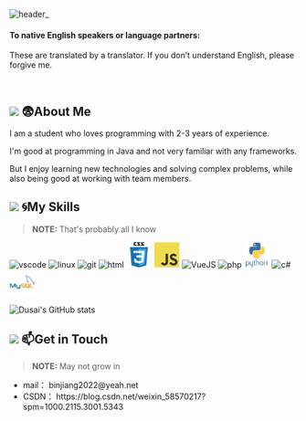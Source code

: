 ![header_](https://github.com/James-jb/James-jb/assets/85723291/d46b5e0b-2b4a-4afa-8fef-54b51607c04b)

#### To native English speakers or language partners:
These are translated by a translator. If you don’t understand English, please forgive me.<br>
<!--这些是翻译器翻译的，英文的看不懂还请原谅。-->

<br/>


## <img src="https://media.giphy.com/media/b88QlTSTsj3bEHQyZf/giphy.gif" height="34px" />  😨About Me 
I am a student who loves programming with 2-3 years of experience. 
<!--我是一名热爱编程的学生，拥有2-3年的经验。-->
I'm good at programming in Java and not very familiar with any frameworks. 
<!--我擅长使用 Java进行编程，不怎么熟悉任何框架。-->
But I enjoy learning new technologies and solving complex problems, while also being good at working with team members.
<!--但是我喜欢学习新技术和解决复杂的问题，同时也善于与团队成员合作。-->


## <img src="https://media.giphy.com/media/K2QJEiQazftepF0uDU/giphy.gif" height="20px" />  🌀My Skills 
> **NOTE:** That's probably all I know

<!--<p align="center">
以前的呀，
     <img src="https://img.shields.io/badge/html-5-brightgreen">
     <img src="https://img.shields.io/badge/css-3-yellowgreen">
     <img src="https://img.shields.io/badge/JavaScript-yes-red">
</p>-->

<p align="left">
<!--vs code-->
<img src="https://cdn.jsdelivr.net/gh/devicons/devicon/icons/vscode/vscode-original.svg" alt="vscode" width="45" height="45"/>
<!--Linux-->
<img src="https://cdn.jsdelivr.net/gh/devicons/devicon/icons/linux/linux-original.svg" alt="linux" width="45" height="45"/> 
<!--git-->
<img src="https://cdn.jsdelivr.net/gh/devicons/devicon/icons/git/git-original.svg" alt="git" width="45" height="45"/>

<!--所有语言了-->
<!--前端-->
<img src="https://cdn.jsdelivr.net/gh/devicons/devicon/icons/html5/html5-original.svg" alt="html" width="45" height="45"/>
<img src="https://raw.githubusercontent.com/devicons/devicon/master/icons/css3/css3-original-wordmark.svg" alt="css3" width="45" height="45" />
<img src="https://raw.githubusercontent.com/devicons/devicon/master/icons/javascript/javascript-original.svg" alt="javascript" width="45" height="45" />
<img src="https://cdn.jsdelivr.net/gh/devicons/devicon/icons/vuejs/vuejs-original-wordmark.svg" alt="VueJS" width="45" height="45"/>
<!--后端-->
<img src="https://cdn.jsdelivr.net/gh/devicons/devicon/icons/php/php-original.svg" alt="php" width="45" height="45"/>
<img src="https://raw.githubusercontent.com/devicons/devicon/master/icons/python/python-original-wordmark.svg" alt="python" width="45" height="45" />
<img src="https://cdn.jsdelivr.net/gh/devicons/devicon/icons/cplusplus/cplusplus-original.svg" width="45" height="45" alt="c#"/>
<!--数据库-->
<img src="https://raw.githubusercontent.com/devicons/devicon/master/icons/mysql/mysql-original-wordmark.svg" alt="mysql" width="45" height="45" />


![Dusai's GitHub stats](https://github-readme-stats.vercel.app/api?username=James-jb)



## <img src="./message.gif" height="24px" />  📫Get in Touch 
> **NOTE:** May not grow in
 
 <ul>
   <li>mail： binjiang2022@yeah.net</li>
   <li>CSDN： https://blog.csdn.net/weixin_58570217?spm=1000.2115.3001.5343</li>
 </ul>
 

